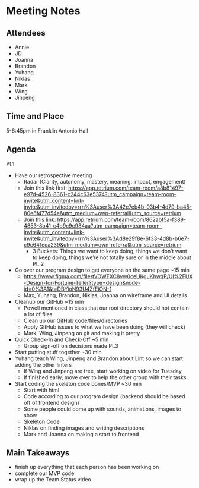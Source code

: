# Meeting Notes
## Attendees
- Annie
- JD
- Joanna
- Brandon
- Yuhang
- Niklas
- Mark
- Wing
- Jinpeng

## Time and Place
5-6:45pm in Franklin Antonio Hall

## Agenda
Pt.1
- Have our retrospective meeting
  - Radar (Clarity, autonomy, mastery, meaning, impact, engagement)
  - Join this link first: https://app.retrium.com/team-room/a8b81497-e97d-4526-8361-c244c63e5374?utm_campaign=team-room-invite&utm_content=link-invite&utm_invitedby=rrn%3Auser%3A42e7eb4b-03b4-4d79-ba45-80e6f477d54e&utm_medium=own-referral&utm_source=retrium
  - Join this link: https://app.retrium.com/team-room/862abf5a-f389-4853-8b41-c4b9c9c984aa?utm_campaign=team-room-invite&utm_content=link-invite&utm_invitedby=rrn%3Auser%3Ad8e29f8e-6f33-4d8b-b6e7-c9c641eca239&utm_medium=own-referral&utm_source=retrium
    - 3 Buckets: Things we want to keep doing, things we don’t want to keep doing, things we’re not totally sure or in the middle about
Pt. 2
- Go over our program design to get everyone on the same page   ~15 min
  - https://www.figma.com/file/tVOWFXC8vw0ceUKguKhwqP/UI%2FUX-Design-for-Fortune-Teller?type=design&node-id=0%3A1&t=DBYioN93U4ZfEiON-1
  - Max, Yuhang, Brandon, Niklas, Joanna on wireframe and UI details
- Cleanup our GitHub                                                                        ~15 min
  - Powell mentioned in class that our root directory should not contain a lot of files
  - Clean up our GitHub code/files/directories
  - Apply GitHub issues to what we have been doing (they will check)
  - Mark, Wing, Jinpeng on git and making it pretty
- Quick Check-In and Check-Off                                                        ~5 min
  - Group sign-off on decisions made
Pt.3
- Start putting stuff together                                                               ~30 min
- Yuhang teach Wing, Jinpeng and Brandon about Lint so we can start adding the other linters
  - If Wing and Jinpeng are free, start working on video for Tuesday
  - If finished early, move over to help the other group with their tasks
- Start coding the skeleton code bones/MVP                                                   ~30 min
  - Start with html
  - Code according to our program design (backend should be based off of frontend design)
  - Some people could come up with sounds, animations, images to show
  - Skeleton Code
  - Niklas on finding images and writing descriptions
  - Mark and Joanna on making a start to frontend


## Main Takeaways 
- finish up everything that each person has been working on
- complete our MVP code
- wrap up the Team Status video
